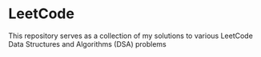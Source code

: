 # LeetCode
This repository serves as a collection of my solutions to various LeetCode Data Structures and Algorithms (DSA) problems
